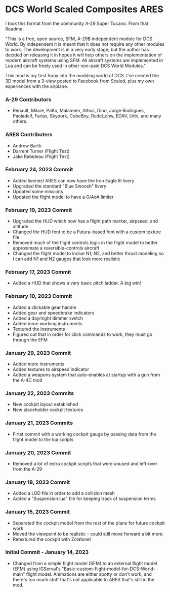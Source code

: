 # DCS World Scaled Composites ARES

I took this format from the community A-29 Super Tucano. From that Readme:

"This is a free, open source, SFM, A-29B independent module for DCS World. By independent it is meant that it does not require any other modules to work.
The development is in a very early stage, but the author has decided on releasing it in hopes it will help others on the implementation of modern aircraft systems using SFM.
All aircraft systems are implemented in Lua and can be freely used in other non-paid DCS World Modules."

This mod is my first foray into the modding world of DCS. I've created the 3D model from a 3-view posted to Facebook from Scaled, plus my own experiences with the airplane.

### A-29 Contributors
- Renault, Milaré, PaKo, Malamem, Athos, Dino, Jorge Rodrigues, Paoladelf, Farias, Skypork, CubeBoy, Rudel_chw, EDAV, Urbi, and many others.
### ARES Contributers
- Andrew Barth
- Darrent Turner (Flight Test)
- Jake Rabideau (Flight Test)


### February 24, 2023 Commit
- Added liveries! ARES can now have the Iron Eagle III livery
- Upgraded the standard "Blue Swoosh" livery
- Updated some missions
- Updated the flight model to have a G/AoA limiter


### February 19, 2023 Commit
- Upgraded the HUD which now has a flight path marker, airpseed, and altitude.
- Changed the HUD font to be a Futura-based font with a custom texture file
- Removed much of the flight controls logic in the flight model to better approximate a reversible-controls aircraft
- Changed the flight model to inclue N1, N2, and better thrust modeling so I can add N1 and N2 gauges that look more realistic


### February 17, 2023 Commit
- Added a HUD that shows a very basic pitch ladder. A big win!


### February 10, 2023 Commit
- Added a clickable gear handle
- Added gear and speedbrake indicators
- Added a day/night dimmer switch
- Added more working instruments
- Textured the instruments
- Figured out that in order for click commands to work, they must go through the EFM


### January 29, 2023 Commit
- Added more instruments
- Added textures to airspeed indicator
- Added a weapons system that auto-enables at startup with a gun from the A-4C mod


### January 22, 2023 Commits
- New cockpit layout established
- New placeholder cockpit textures


### January 21, 2023 Commits
- Firtst commit with a working cockpit gauge by passing data from the flight model to the lua scripts


### January 20, 2023 Commit
- Removed a lot of extra cockpit scripts that were unused and left-over from the A-29


### January 18, 2023 Commit
- Added a LOD file in order to add a collision mesh
- Added a "Suspension.lua" file for keeping track of suspension terms


### January 15, 2023 Commit
- Separated the cockpit model from the rest of the plane for future cockpit work
- Moved the viewpoint to be realistic - could still move forward a bit more.
- Retextured the cockpit with Zolatone!


### Initial Commit - January 14, 2023
- Changed from a simple flight model (SFM) to an external flight model (EFM) using IGServal's "Basic-custom-flight-model-for-DCS-World-main" flight model. Animations are either spotty or don't work, and there's too much stuff that's not applicable to ARES that's still in the mod.